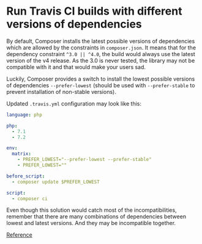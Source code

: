 # Run Travis CI builds with different versions of dependencies

By default, Composer installs the latest possible versions of dependencies which are allowed by the constraints in `composer.json`. It means that for the dependency constraint `^3.0 || ^4.0`, the build would always use the latest version of the v4 release. As the 3.0 is never tested, the library may not be compatible with it and that would make your users sad.

Luckily, Composer provides a switch to install the lowest possible versions of dependencies `--prefer-lowest` (should be used with `--prefer-stable` to prevent installation of non-stable versions).

Updated `.travis.yml` configuration may look like this:

```yaml
language: php

php:
  - 7.1
  - 7.2

env:
  matrix:
    - PREFER_LOWEST="--prefer-lowest --prefer-stable"
    - PREFER_LOWEST=""

before_script:
  - composer update $PREFER_LOWEST

script:
  - composer ci
```

Even though this solution would catch most of the incompatibilities, remember that there are many combinations of dependencies between lowest and latest versions. And they may be incompatible together.

[Reference](https://blog.martinhujer.cz/17-tips-for-using-composer-efficiently/)